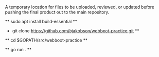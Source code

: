A temporary location for files to be uploaded, reviewed, or updated before pushing the final product out to the main repository.

** sudo apt install build-essential **

* git clone https://github.com/bjakobson/webboot-practice.git **

** cd $GOPATH/src/webboot-practice **

** go run . **


